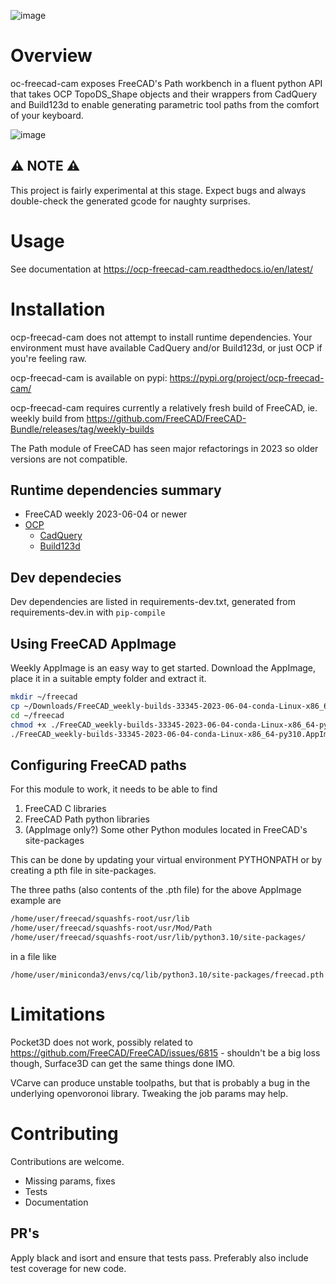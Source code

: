 ![image](https://github.com/voneiden/ocp-freecad-cam/assets/437576/79a0247a-c28c-43b0-b324-b71881ba3d96)


# Overview

oc-freecad-cam exposes FreeCAD's Path workbench in a fluent python API that takes
OCP TopoDS_Shape objects and their wrappers from CadQuery and Build123d to enable generating
parametric tool paths from the comfort of your keyboard.

![image](https://github.com/voneiden/ocp-freecad-cam/assets/437576/48264cf9-6155-4f24-8094-0bb9aab00777)


⚠ NOTE ⚠
--------

This project is fairly experimental at this stage. Expect bugs and always
double-check the generated gcode for naughty surprises.
# Usage

See documentation at 
https://ocp-freecad-cam.readthedocs.io/en/latest/

# Installation
ocp-freecad-cam does not attempt to install runtime dependencies. Your environment must have available
CadQuery and/or Build123d, or just OCP if you're feeling raw.

ocp-freecad-cam is available on pypi: https://pypi.org/project/ocp-freecad-cam/

ocp-freecad-cam requires currently a relatively fresh build of FreeCAD, ie. weekly build from
https://github.com/FreeCAD/FreeCAD-Bundle/releases/tag/weekly-builds

The Path module of FreeCAD has seen major refactorings in 2023 so older versions are not compatible.

## Runtime dependencies summary
* FreeCAD weekly 2023-06-04 or newer
* [OCP](https://github.com/CadQuery/OCP)
  * [CadQuery](https://github.com/CadQuery/cadquery)
  * [Build123d](https://github.com/gumyr/build123d)

## Dev dependecies

Dev dependencies are listed in requirements-dev.txt, generated from requirements-dev.in with `pip-compile`

## Using FreeCAD AppImage

Weekly AppImage is an easy way to get started. Download the AppImage, place it in a suitable empty folder
and extract it.

```bash
mkdir ~/freecad
cp ~/Downloads/FreeCAD_weekly-builds-33345-2023-06-04-conda-Linux-x86_64-py310.AppImage ~/freecad
cd ~/freecad
chmod +x ./FreeCAD_weekly-builds-33345-2023-06-04-conda-Linux-x86_64-py310.AppImage
./FreeCAD_weekly-builds-33345-2023-06-04-conda-Linux-x86_64-py310.AppImage --appimage-extract
```

## Configuring FreeCAD paths
For this module to work, it needs to be able to find 

1) FreeCAD C libraries
2) FreeCAD Path python libraries
3) (AppImage only?) Some other Python modules located in FreeCAD's site-packages

This can be done by updating your virtual environment PYTHONPATH or by creating a pth file in site-packages.

The three paths (also contents of the .pth file) for the above AppImage example are

```bash
/home/user/freecad/squashfs-root/usr/lib
/home/user/freecad/squashfs-root/usr/Mod/Path
/home/user/freecad/squashfs-root/usr/lib/python3.10/site-packages/
```

in a file like 

`/home/user/miniconda3/envs/cq/lib/python3.10/site-packages/freecad.pth`


# Limitations

Pocket3D does not work, possibly related to https://github.com/FreeCAD/FreeCAD/issues/6815 - shouldn't be a big loss
though, Surface3D can get the same things done IMO.

VCarve can produce unstable toolpaths, but that is probably a bug in the underlying openvoronoi library. Tweaking the 
job params may help.

# Contributing

Contributions are welcome.

* Missing params, fixes
* Tests
* Documentation

## PR's

Apply black and isort and ensure that tests pass. Preferably also include test coverage for new code.
